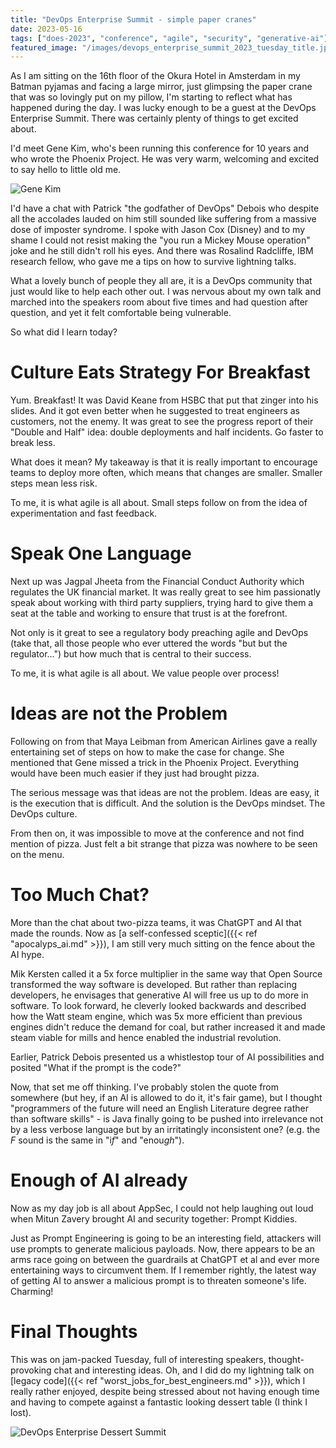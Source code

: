 ```yaml
---
title: "DevOps Enterprise Summit - simple paper cranes"
date: 2023-05-16
tags: ["does-2023", "conference", "agile", "security", "generative-ai"]
featured_image: "/images/devops_enterprise_summit_2023_tuesday_title.jpg"
---
```


As I am sitting on the 16th floor of the Okura Hotel in Amsterdam in my Batman pyjamas and facing a large mirror,
just glimpsing the paper crane that was so lovingly put on my pillow, I'm starting to reflect 
what has happened during the day. I was lucky enough to be a guest at the DevOps Enterprise Summit. There was certainly
plenty of things to get excited about. 

I'd meet Gene Kim, who's been running this conference for 10 years and who wrote the
Phoenix Project. He was very warm, welcoming and excited to say hello to little old me. 

![Gene Kim](/images/devops_enterprise_summit_2023_tuesday_gene_kim.jpg)

I'd have a chat with Patrick "the godfather 
of DevOps" Debois who despite all the accolades lauded on him still sounded like suffering from a massive dose of 
imposter syndrome. I spoke with Jason Cox (Disney) and to my shame I could not resist making the "you run a Mickey Mouse
operation" joke and he still didn't roll his eyes. And there was Rosalind Radcliffe, IBM research fellow, who gave me 
a tips on how to survive lightning talks.

What a lovely bunch of people they all are, it is a DevOps community that just would like to help each other out. I
was nervous about my own talk and marched into the speakers room about five times and had question after question, and yet 
it felt comfortable being vulnerable.

So what did I learn today?

# Culture Eats Strategy For Breakfast

Yum. Breakfast! It was David Keane from HSBC that put that zinger into his slides. And it got even better when he
suggested to treat engineers as customers, not the enemy. It was great to see the progress report of their "Double and
Half" idea: double deployments and half incidents. Go faster to break less.

What does it mean? My takeaway is that it is really important to encourage teams to deploy more often, which means that
changes are smaller. Smaller steps mean less risk. 

To me, it is what agile is all about. Small steps follow on from the idea of experimentation and fast feedback.

# Speak One Language

Next up was Jagpal Jheeta from the Financial Conduct Authority which regulates the UK financial market. It was really 
great to see him passionatly speak about working with third party suppliers, trying hard to give them a seat at the 
table and working to ensure that trust is at the forefront.

Not only is it great to see a regulatory body preaching agile and DevOps (take that, all those people who ever uttered the
words "but but the regulator...") but how much that is central to their success. 

To me, it is what agile is all about. We value people over process!

# Ideas are not the Problem

Following on from that Maya Leibman from American Airlines gave a really entertaining set of steps on how to make 
the case for change. She mentioned that Gene missed a trick in the Phoenix Project. Everything would have been 
much easier if they just had brought pizza. 

The serious message was that ideas are not the problem. Ideas are easy, it is the execution that is difficult. 
And the solution is the DevOps mindset. The DevOps culture.

From then on, it was impossible to move at the conference and not find
mention of pizza. Just felt a bit strange that pizza was nowhere to be seen on the menu.

# Too Much Chat?

More than the chat about two-pizza teams, it was ChatGPT and AI that made the rounds. Now as [a self-confessed
sceptic]({{< ref "apocalyps_ai.md" >}}), I am still very much sitting on the fence about the AI hype.

Mik Kersten called it a 5x force multiplier in the same way that Open Source transformed the way software is
developed. But rather than replacing developers, he envisages that generative AI will free us up to do more in software. To
look forward, he cleverly looked backwards and described how the Watt steam engine, which was 5x more efficient than
previous engines didn't reduce the demand for coal, but rather increased it and made steam viable for mills and
hence enabled the industrial revolution.

Earlier, Patrick Debois presented us a whistlestop tour of AI possibilities and posited "What if the prompt is the code?"

Now, that set me off thinking. I've probably stolen the quote from somewhere (but hey, if an AI is allowed to do it,
it's fair game), but I thought "programmers of the future will need an English Literature degree rather than 
software skills" - is Java finally going to be pushed into irrelevance not by a less verbose language but by an
irritatingly inconsistent one? (e.g. the *F* sound is the same in "i*f*" and "enou*gh*"). 

# Enough of AI already

Now as my day job is all about AppSec, I could not help laughing out loud when Mitun Zavery brought AI and security
together: Prompt Kiddies.

Just as Prompt Engineering is going to be an interesting field, attackers will use prompts to generate malicious
payloads. Now, there appears to be an arms race going on between the guardrails at ChatGPT et al and ever more 
entertaining ways to circumvent them. If I remember rightly, the latest way of getting AI to answer a malicious
prompt is to threaten someone's life. Charming!

# Final Thoughts

This was on jam-packed Tuesday, full of interesting speakers, thought-provoking chat and interesting ideas. Oh, and
I did do my lightning talk on [legacy code]({{< ref "worst_jobs_for_best_engineers.md" >}}), which I really rather enjoyed, 
despite being stressed about not having enough time and having to compete against a fantastic looking dessert 
table (I think I lost).

![DevOps Enterprise Dessert Summit](/images/devops_enterprise_summit_2023_tuesday_dessert.jpg)





